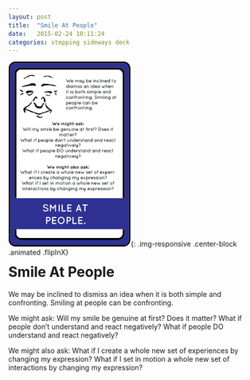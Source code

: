```yaml
---
layout: post
title:  "Smile At People"
date:   2015-02-24 10:11:24
categories: stepping sideways deck
---
```

![smileatpeople Card](/images/smile_at_people.png){: .img-responsive .center-block .animated .flipInX}


<div class="row">
	<div class="animated fadeIn col-md-12">
		<h1 style="margin-top:0px;">Smile At People</h1>
		<p>We may be inclined to dismiss an idea when it is both simple and confronting. Smiling at people can be confronting.</p>

<p>We might ask:
Will my smile be genuine at first? Does it
matter?
What if people don’t understand and react
negatively?
What if people DO understand and react
negatively?
</p>
<p>
We might also ask:
What if I create a whole new set of experiences
by changing my expression?
What if I set in motion a whole new set of
interactions by changing my expression?
</p>
	</div>
</div>